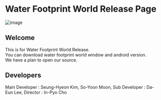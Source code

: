 # Water Footprint World Release Page

![image](https://user-images.githubusercontent.com/69389633/97096463-aba50400-16a7-11eb-84de-0d0964b81492.png)

## Welcome
This is for Water Footprint World Release.  
You can download water footprint world window and android version.  
We have a plan to open our source.  

## Developers
Main Developer : Seung-Hyeon Kim, So-Yoon Moon,
Sub Developer : Da-Eun Lee,
Director : In-Pyo Cho
